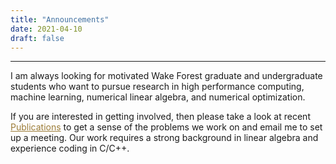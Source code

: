 ```yaml
---
title: "Announcements"
date: 2021-04-10
draft: false
---
```

---
<!-- #### Postdoctoral Research Fellowship opening!
Dr. Grey Ballard and I are seeking a postdoctoral research fellow (Ph.D. in Computer Science, Mathematics, Statistics, or a closely related field required) to work on the design, analysis and high-performance implementation of sparse matrix and tensor computations as part of the <a href="https://sparsitute.lbl.gov/" target=_blank style="color:#9C7C37;">Sparsitute</a>. We are particularly interested in scholars who have a strong background in numerical linear algebra, numerical analysis, and/or parallel and high-performance computing. <a href="https://wfu.wd1.myworkdayjobs.com/Staff_Career_Website_live/job/Winston-Salem-NC/Post-Doctoral-Researcher--Department-of-Computer-Science_R0005341" target=_blank style="color:#9C7C37;"> Please apply here!</a>

--- -->
I am always looking for motivated Wake Forest graduate and undergraduate students who want to pursue research in high performance computing, machine learning, numerical linear algebra, and numerical optimization.

If you are interested in getting involved, then please take a look at recent <a href=publications style="color:#9C7C37;">Publications</a> to get a sense of the problems we work on and email me to set up a meeting. Our work requires a strong background in linear algebra and experience coding in C/C++.
<!-- --- -->
<!-- <a rel="me" href="https://mathstodon.xyz/@dvrknda_hpc"></a>

## Announcements

### April 2023
Serving on the HiPC23 Program Committee: Data Science Track.

Serving on the HPCAsia23 Program Committee: Applications and Algorithms Track.

Serving on the SIAM-PP24 Papers Review Committee.

### December 2022

Serving on the ICPP23 Organizing Committee: Poster and Student Program.

Serving on the SC23 Program Committee: Machine Learning and HPC Track.

### June 2022

I will be serving as Co-Lead for the <a href=https://tc.computer.org/tchpc/home-page/education-outreach/ target=_blank style="color:#9C7C37;">IEEE TCHPC Education and Outreach Initiative</a>.
### December 2021

Serving on the CCGrid22 Program Committee: AI, ML, and Deep Learning Track.

Serving on the SC22 Program Committee: Machine Learning and HPC Track.

### September 2021

Serving on the Cluster 2022 Program Committee: Applications, Algorithms, and Libraries Track.

### May 2021

I will be joining <a href=https://cs.wfu.edu target=_blank style="color:#9C7C37;">Wake Forest University</a> starting January 2022 as an Assistant Professor!

### April 2021

Serving on the SC21 Program Committee: Machine Learning and HPC Track. -->
